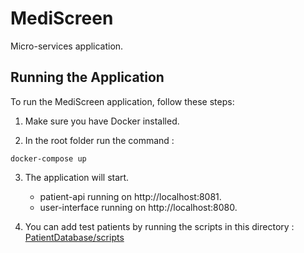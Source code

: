 # MediScreen

Micro-services application. 

## Running the Application

To run the MediScreen application, follow these steps:

1. Make sure you have Docker installed.

2. In the root folder run the command :
```
docker-compose up
```
3. The application will start.
	- patient-api running on http://localhost:8081.
	- user-interface running on http://localhost:8080.

4. You can add test patients by running the scripts in this directory :
[PatientDatabase/scripts](util/scripts)